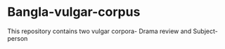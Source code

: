 # Bangla-vulgar-corpus
This repository contains two vulgar corpora- Drama review and Subject-person

